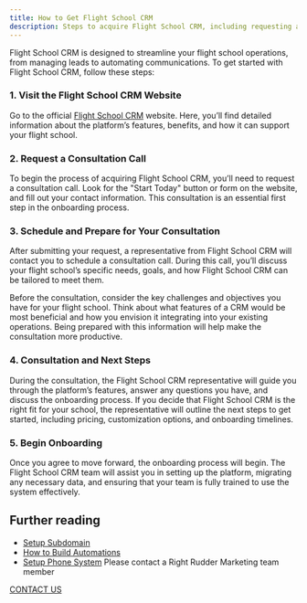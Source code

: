 ```yaml
---
title: How to Get Flight School CRM
description: Steps to acquire Flight School CRM, including requesting a consultation call prior to onboarding.
---
```


Flight School CRM is designed to streamline your flight school operations, from managing leads to automating communications. To get started with Flight School CRM, follow these steps:

### 1. Visit the Flight School CRM Website

Go to the official [Flight School CRM](https://flightschoolcrm.com/contact) website. Here, you’ll find detailed information about the platform’s features, benefits, and how it can support your flight school.

### 2. Request a Consultation Call

To begin the process of acquiring Flight School CRM, you’ll need to request a consultation call. Look for the "Start Today" button or form on the website, and fill out your contact information. This consultation is an essential first step in the onboarding process.

### 3. Schedule and Prepare for Your Consultation

After submitting your request, a representative from Flight School CRM will contact you to schedule a consultation call. During this call, you’ll discuss your flight school’s specific needs, goals, and how Flight School CRM can be tailored to meet them.

Before the consultation, consider the key challenges and objectives you have for your flight school. Think about what features of a CRM would be most beneficial and how you envision it integrating into your existing operations. Being prepared with this information will help make the consultation more productive.

### 4. Consultation and Next Steps

During the consultation, the Flight School CRM representative will guide you through the platform’s features, answer any questions you have, and discuss the onboarding process. If you decide that Flight School CRM is the right fit for your school, the representative will outline the next steps to get started, including pricing, customization options, and onboarding timelines.

### 5. Begin Onboarding

Once you agree to move forward, the onboarding process will begin. The Flight School CRM team will assist you in setting up the platform, migrating any necessary data, and ensuring that your team is fully trained to use the system effectively.

## Further reading

- [Setup Subdomain](/guides/setup-subdomain)
- [How to Build Automations](/guides/build-automations)
- [Setup Phone System](/guides/setup-phone-system)
Please contact a Right Rudder Marketing team member

[CONTACT US](https://rightruddermarketing.com/contact-us)

